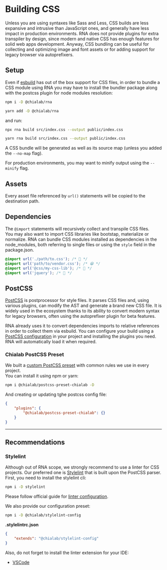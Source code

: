 # Building CSS

Unless you are using syntaxes like Sass and Less, CSS builds are less expansive and intrusive than JavaScript ones, and generally have less impact in production environments. RNA does not provide plugins for extra transpiler by design, since modern and native CSS has enough features for solid web apps development. Anyway, CSS bundling can be useful for collecting and optimizing image and font assets or for adding support for legacy browser via autoprefixers.

## Setup

Even if [esbuild](https://esbuild.github.io/) has out of the box support for CSS files, in order to bundle a CSS module using RNA you may have to install the bundler package along with the postcss plugin for node modules resolution:

```sh
npm i -D @chialab/rna
```

```sh
yarn add -D @chialab/rna
```

and run:

```sh
npx rna build src/index.css --output public/index.css
```

```sh
yarn rna build src/index.css --output public/index.css
```

A CSS bundle will be generated as well as its source map (unless you added the `--no-map` flag).

For production environments, you may want to minify output using the `--minify` flag.

## Assets

Every asset file referenced by `url()` statements will be copied to the destination path.

## Dependencies

The `@import` statements will recursively collect and transpile CSS files.  
You may also want to import CSS libraries like bootstap, materialize or normalize. RNA can bundle CSS modules installed as dependencies in the node_modules, both referring to single files or using the `style` field in the package.json.

```css
@import url('./path/to.css'); /* 🙂 */
@import url('path/to/vendor.css'); /* 😁 */
@import url('@css/my-css-lib'); /* 🤩 */
@import url('jquery'); /* 🤕 */
```

## PostCSS

[PostCSS](https://postcss.org/) is postprocessor for style files. It parses CSS files and, using various plugins, can modify the AST and generate a brand new CSS file. It is widely used in the ecosystem thanks to its ability to convert modern syntax for legacy browsers, often using the autoprefixer plugin for beta features.

RNA already uses it to convert dependencies imports to relative references in order to collect them via esbuild. You can configure your build using a [PostCSS configuration](https://github.com/postcss/postcss-load-config) in your project and installing the plugins you need. RNA will automatically load it when required.

### Chialab PostCSS Preset

We built a [custom PostCSS preset](https://www.npmjs.com/package/@chialab/postcss-preset-chialab) with common rules we use in every project.  
You can install it using npm or yarn:

```sh
npm i @chialab/postcss-preset-chialab -D
```

And creating or updating tghe postcss config file:

```json
{
    "plugins": {
        "@chialab/postcss-preset-chialab": {}
    }
}
```

---

## Recommendations

### Stylelint

Although out of RNA scope, we strongly recommend to use a linter for CSS projects. Our preferred one is [Stylelint](https://stylelint.io/) that is built upon the PostCSS parser.  
First, you need to install the stylelint cli:

```sh
npm i -D stylelint
```

Please follow official guide for [linter configuration](https://stylelint.io/user-guide/configure).

We also provide our configuration preset:

```sh
npm i -D @chialab/stylelint-config
```

**.stylelintrc.json**

```json
{
    "extends": "@chialab/stylelint-config"
}
```

Also, do not forget to install the linter extension for your IDE:

-   [VSCode](https://marketplace.visualstudio.com/items?itemName=stylelint.vscode-stylelint)
